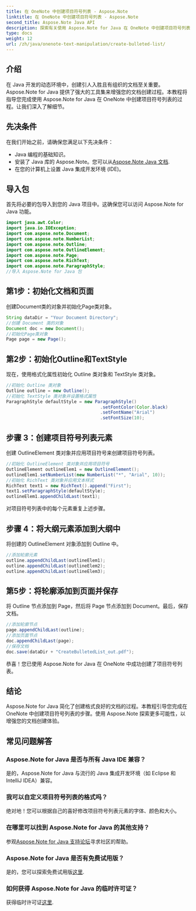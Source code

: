```yaml
---
title: 在 OneNote 中创建项目符号列表 - Aspose.Note
linktitle: 在 OneNote 中创建项目符号列表 - Aspose.Note
second_title: Aspose.Note Java API
description: 探索有关使用 Aspose.Note for Java 在 OneNote 中创建项目符号列表的分步指南。轻松提升您的文档创建水平。
type: docs
weight: 12
url: /zh/java/onenote-text-manipulation/create-bulleted-list/
---
```

## 介绍
在 Java 开发的动态环境中，创建引人入胜且有组织的文档至关重要。 Aspose.Note for Java 提供了强大的工具集来增强您的文档创建过程。本教程将指导您完成使用 Aspose.Note for Java 在 OneNote 中创建项目符号列表的过程。让我们深入了解细节。
## 先决条件
在我们开始之前，请确保您满足以下先决条件：
- Java 编程的基础知识。
- 安装了 Java 库的 Aspose.Note。您可以从[Aspose.Note Java 文档](https://reference.aspose.com/note/java/).
- 在您的计算机上设置 Java 集成开发环境 (IDE)。
## 导入包
首先将必要的包导入到您的 Java 项目中。这确保您可以访问 Aspose.Note for Java 功能。
```java
import java.awt.Color;
import java.io.IOException;
import com.aspose.note.Document;
import com.aspose.note.NumberList;
import com.aspose.note.Outline;
import com.aspose.note.OutlineElement;
import com.aspose.note.Page;
import com.aspose.note.RichText;
import com.aspose.note.ParagraphStyle;
//导入 Aspose.Note for Java 包
```
## 第1步：初始化文档和页面
创建Document类的对象并初始化Page类对象。
```java
String dataDir = "Your Document Directory";
//创建 Document 类的对象
Document doc = new Document();
//初始化Page类对象
Page page = new Page();
```
## 第2步：初始化Outline和TextStyle
现在，使用格式化属性初始化 Outline 类对象和 TextStyle 类对象。
```java
//初始化 Outline 类对象
Outline outline = new Outline();
//初始化 TextStyle 类对象并设置格式属性
ParagraphStyle defaultStyle = new ParagraphStyle()
                                    .setFontColor(Color.black)
                                    .setFontName("Arial")
                                    .setFontSize(10);
```
## 步骤 3：创建项目符号列表元素
创建 OutlineElement 类对象并应用项目符号来创建项目符号列表。
```java
//初始化 OutlineElement 类对象并应用项目符号
OutlineElement outlineElem1 = new OutlineElement();
outlineElem1.setNumberList(new NumberList("*", "Arial", 10));
//初始化 RichText 类对象并应用文本样式
RichText text1 = new RichText().append("First");
text1.setParagraphStyle(defaultStyle);
outlineElem1.appendChildLast(text1);
```
对项目符号列表中的每个元素重复上述步骤。
## 步骤 4：将大纲元素添加到大纲中
将创建的 OutlineElement 对象添加到 Outline 中。
```java
//添加轮廓元素
outline.appendChildLast(outlineElem1);
outline.appendChildLast(outlineElem2);
outline.appendChildLast(outlineElem3);
```
## 第5步：将轮廓添加到页面并保存
将 Outline 节点添加到 Page，然后将 Page 节点添加到 Document。最后，保存文档。
```java
//添加轮廓节点
page.appendChildLast(outline);
//添加页面节点
doc.appendChildLast(page);
//保存文档
doc.save(dataDir + "CreateBulletedList_out.pdf");
```
恭喜！您已使用 Aspose.Note for Java 在 OneNote 中成功创建了项目符号列表。
## 结论
Aspose.Note for Java 简化了创建格式良好的文档的过程。本教程引导您完成在 OneNote 中创建项目符号列表的步骤。使用 Aspose.Note 探索更多可能性，以增强您的文档创建体验。
## 常见问题解答
### Aspose.Note for Java 是否与所有 Java IDE 兼容？
是的，Aspose.Note for Java 与流行的 Java 集成开发环境（如 Eclipse 和 IntelliJ IDEA）兼容。
### 我可以自定义项目符号列表的格式吗？
绝对地！您可以根据自己的喜好修改项目符号列表元素的字体、颜色和大小。
### 在哪里可以找到 Aspose.Note for Java 的其他支持？
参观[Aspose.Note for Java 支持论坛](https://forum.aspose.com/c/note/28)寻求社区的帮助。
### Aspose.Note for Java 是否有免费试用版？
是的，您可以探索免费试用版[这里](https://releases.aspose.com/).
### 如何获得 Aspose.Note for Java 的临时许可证？
获得临时许可证[这里](https://purchase.aspose.com/temporary-license/).